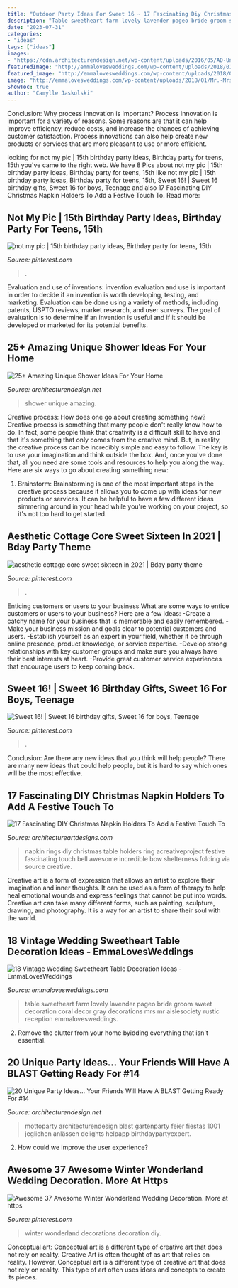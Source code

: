 ```yaml
---
title: "Outdoor Party Ideas For Sweet 16 ~ 17 Fascinating Diy Christmas Napkin Holders To Add A Festive Touch To"
description: "Table sweetheart farm lovely lavender pageo bride groom sweet decoration coral decor gray decorations mrs mr aislesociety rustic reception emmalovesweddings"
date: "2023-07-31"
categories:
- "ideas"
tags: ["ideas"]
images:
- "https://cdn.architecturendesign.net/wp-content/uploads/2016/05/AD-Unique-Party-Themes-02.jpg"
featuredImage: "http://emmalovesweddings.com/wp-content/uploads/2018/01/Mr.-Mrs.-vintage-sweetheart-table-ideas.jpg"
featured_image: "http://emmalovesweddings.com/wp-content/uploads/2018/01/Mr.-Mrs.-vintage-sweetheart-table-ideas.jpg"
image: "http://emmalovesweddings.com/wp-content/uploads/2018/01/Mr.-Mrs.-vintage-sweetheart-table-ideas.jpg"
ShowToc: true
author: "Camylle Jaskolski"
---
```



Conclusion: Why process innovation is important?
Process innovation is important for a variety of reasons. Some reasons are that it can help improve efficiency, reduce costs, and increase the chances of achieving customer satisfaction. Process innovations can also help create new products or services that are more pleasant to use or more efficient.

	

		
looking for not my pic | 15th birthday party ideas, Birthday party for teens, 15th you've came to the right web. We have 8 Pics about not my pic | 15th birthday party ideas, Birthday party for teens, 15th like not my pic | 15th birthday party ideas, Birthday party for teens, 15th, Sweet 16! | Sweet 16 birthday gifts, Sweet 16 for boys, Teenage and also 17 Fascinating DIY Christmas Napkin Holders To Add a Festive Touch To. Read more:
		
    
## Not My Pic | 15th Birthday Party Ideas, Birthday Party For Teens, 15th

<img loading=lazy src="https://i.pinimg.com/736x/51/f7/07/51f70702f41df87f58835301c15a6417.jpg" onerror="this.onerror=null;this.src='https://tse3.mm.bing.net/th?id=OIP.vczts_INctCF47IXR01vWQHaNw&amp;pid=15.1';" alt="not my pic | 15th birthday party ideas, Birthday party for teens, 15th">

_Source: pinterest.com_

>. 

	

Evaluation and use of inventions:
invention evaluation and use is important in order to decide if an invention is worth developing, testing, and marketing. Evaluation can be done using a variety of methods, including patents, USPTO reviews, market research, and user surveys. The goal of evaluation is to determine if an invention is useful and if it should be developed or marketed for its potential benefits.

    
## 25+ Amazing Unique Shower Ideas For Your Home

<img loading=lazy src="https://cdn.architecturendesign.net/wp-content/uploads/2016/03/AD-Amazing-Unique-Shower-Ideas-For-Your-Home-20.jpg" onerror="this.onerror=null;this.src='https://tse1.mm.bing.net/th?id=OIP._1EGxbUjhxBi75P-HWNKVgHaLH&amp;pid=15.1';" alt="25+ Amazing Unique Shower Ideas For Your Home">

_Source: architecturendesign.net_

>shower unique amazing. 

	

Creative process: How does one go about creating something new?
Creative process is something that many people don't really know how to do. In fact, some people think that creativity is a difficult skill to have and that it's something that only comes from the creative mind. But, in reality, the creative process can be incredibly simple and easy to follow. The key is to use your imagination and think outside the box. And, once you've done that, all you need are some tools and resources to help you along the way. Here are six ways to go about creating something new: 
1) Brainstorm: Brainstorming is one of the most important steps in the creative process because it allows you to come up with ideas for new products or services. It can be helpful to have a few different ideas simmering around in your head while you're working on your project, so it's not too hard to get started.

    
## Aesthetic Cottage Core Sweet Sixteen In 2021 | Bday Party Theme

<img loading=lazy src="https://i.pinimg.com/736x/9a/11/05/9a1105b9c568c2daf9c49c8b7c2d66fe.jpg" onerror="this.onerror=null;this.src='https://tse3.mm.bing.net/th?id=OIP.gNHsWDZMnHsMj5pWhSz1MgHaLH&amp;pid=15.1';" alt="aesthetic cottage core sweet sixteen in 2021 | Bday party theme">

_Source: pinterest.com_

>. 

	

Enticing customers or users to your business
What are some ways to entice customers or users to your business? Here are a few ideas: 
-Create a catchy name for your business that is memorable and easily remembered.
-Make your business mission and goals clear to potential customers and users. 
-Establish yourself as an expert in your field, whether it be through online presence, product knowledge, or service expertise. 
-Develop strong relationships with key customer groups and make sure you always have their best interests at heart. 
-Provide great customer service experiences that encourage users to keep coming back.

    
## Sweet 16! | Sweet 16 Birthday Gifts, Sweet 16 For Boys, Teenage

<img loading=lazy src="https://i.pinimg.com/736x/fd/4b/78/fd4b783c1926a6b938b91eaba9e60c7e.jpg" onerror="this.onerror=null;this.src='https://tse2.mm.bing.net/th?id=OIP.y3iuFIzaoyOmBN3e7MLIWwHaNL&amp;pid=15.1';" alt="Sweet 16! | Sweet 16 birthday gifts, Sweet 16 for boys, Teenage">

_Source: pinterest.com_

>. 

	

Conclusion: Are there any new ideas that you think will help people?
There are many new ideas that could help people, but it is hard to say which ones will be the most effective.

    
## 17 Fascinating DIY Christmas Napkin Holders To Add A Festive Touch To

<img loading=lazy src="https://www.architectureartdesigns.com/wp-content/uploads/2014/12/839.jpg" onerror="this.onerror=null;this.src='https://tse3.mm.bing.net/th?id=OIP.HSVO8oKUIb3zmF06412AfgHaJ4&amp;pid=15.1';" alt="17 Fascinating DIY Christmas Napkin Holders To Add a Festive Touch To">

_Source: architectureartdesigns.com_

>napkin rings diy christmas table holders ring acreativeproject festive fascinating touch bell awesome incredible bow shelterness folding via source creative. 

	

Creative art is a form of expression that allows an artist to explore their imagination and inner thoughts. It can be used as a form of therapy to help heal emotional wounds and express feelings that cannot be put into words. Creative art can take many different forms, such as painting, sculpture, drawing, and photography. It is a way for an artist to share their soul with the world.

    
## 18 Vintage Wedding Sweetheart Table Decoration Ideas - EmmaLovesWeddings

<img loading=lazy src="http://emmalovesweddings.com/wp-content/uploads/2018/01/Mr.-Mrs.-vintage-sweetheart-table-ideas.jpg" onerror="this.onerror=null;this.src='https://tse4.mm.bing.net/th?id=OIP.iL1P3e0qd1hEW9tzclO20wHaLH&amp;pid=15.1';" alt="18 Vintage Wedding Sweetheart Table Decoration Ideas - EmmaLovesWeddings">

_Source: emmalovesweddings.com_

>table sweetheart farm lovely lavender pageo bride groom sweet decoration coral decor gray decorations mrs mr aislesociety rustic reception emmalovesweddings. 

	

2. Remove the clutter from your home byidding everything that isn't essential.

    
## 20 Unique Party Ideas… Your Friends Will Have A BLAST Getting Ready For #14

<img loading=lazy src="https://cdn.architecturendesign.net/wp-content/uploads/2016/05/AD-Unique-Party-Themes-02.jpg" onerror="this.onerror=null;this.src='https://tse3.mm.bing.net/th?id=OIP.PUaSgNIJ02lezm1Uzc7rogHaUJ&amp;pid=15.1';" alt="20 Unique Party Ideas… Your Friends Will Have A BLAST Getting Ready For #14">

_Source: architecturendesign.net_

>mottoparty architecturendesign blast gartenparty feier fiestas 1001 jeglichen anlässen delights helpapp birthdaypartyexpert. 

	

2. How could we improve the user experience?

    
## Awesome 37 Awesome Winter Wonderland Wedding Decoration. More At Https

<img loading=lazy src="https://i.pinimg.com/736x/b9/9b/ad/b99bad21d284bd2fa04053e6878abf2c.jpg" onerror="this.onerror=null;this.src='https://tse1.mm.bing.net/th?id=OIP.lR2EZDPZkeyeRRYOwAF6nwHaJ3&amp;pid=15.1';" alt="Awesome 37 Awesome Winter Wonderland Wedding Decoration. More at https">

_Source: pinterest.com_

>winter wonderland decorations decoration diy. 

	

Conceptual art: Conceptual art is a different type of creative art that does not rely on reality.
Creative Art is often thought of as art that relies on reality. However, Conceptual art is a different type of creative art that does not rely on reality. This type of art often uses ideas and concepts to create its pieces.

